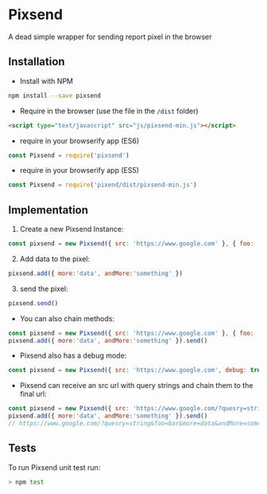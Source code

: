 # Pixsend

A dead simple wrapper for sending report pixel in the browser

## Installation

* Install with NPM

```bash
npm install --save pixsend
```

* Require in the browser (use the file in the `/dist` folder)

```html
<script type="text/javascript" src="js/pixsend-min.js"></script>
```

* require in your browserify app (ES6)

```js
const Pixsend = require('pixsend')
```

* require in your browserify app (ES5)

```js
const Pixsend = require('pixend/dist/pixsend-min.js')
```

## Implementation

1. Create a new Pixsend Instance:

```js
const pixsend = new Pixsend({ src: 'https://www.google.com' }, { foo: 'bar' })
```

2. Add data to the pixel:

```js
pixsend.add({ more:'data', andMore:'something' })
```

3. send the pixel:

```js
pixsend.send()
```

* You can also chain methods:

```js
const pixsend = new Pixsend({ src: 'https://www.google.com' }, { foo: 'bar' })
pixsend.add({ more:'data', andMore:'something' }).send()
```

* Pixsend also has a debug mode:

```js
const pixsend = new Pixsend({ src: 'https://www.google.com', debug: true })
```

* Pixsend can receive an src url with query strings and chain them to the final url:

```js
const pixsend = new Pixsend({ src: 'https://www.google.com/?quesry=string' }, { foo: 'bar' })
pixsend.add({ more:'data', andMore:'something' }).send()
// https://www.google.com/?quesry=string&foo=bar&more=data&andMore=something
```

## Tests

To run Pixsend unit test run:

```bash
> npm test
```
